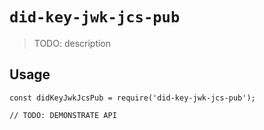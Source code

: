 # `did-key-jwk-jcs-pub`

> TODO: description

## Usage

```
const didKeyJwkJcsPub = require('did-key-jwk-jcs-pub');

// TODO: DEMONSTRATE API
```
